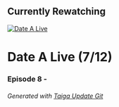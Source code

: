 ﻿
## Currently Rewatching

[![Date A Live](https://s4.anilist.co/file/anilistcdn/media/anime/cover/medium/bx15583-rTuRqDFTM1UZ.png)](https://anilist.co/anime/15583)

# Date A Live (7/12)

### Episode 8 - 

###### *Generated with [Taiga Update Git](https://github.com/nike4613/taiga-update-git)*